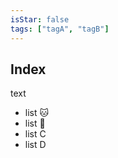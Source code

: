 ```yaml
---
isStar: false
tags: ["tagA", "tagB"]
---
```


## Index

text

- list 🐱
- list 🐶
- list C
- list D

<script>window.alert("Hey")</script>
